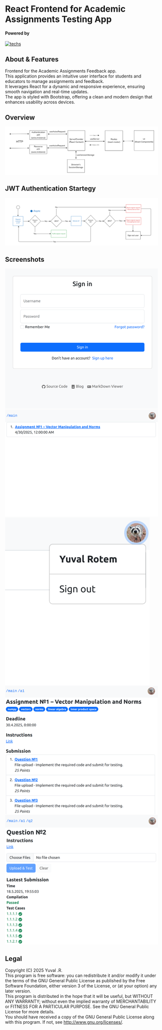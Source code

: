 # React Frontend for Academic Assignments Testing App

#### Powered by
[![techs](https://skillicons.dev/icons?i=react,bootstrap&theme=light)](https://skillicons.dev)

## About & Features
Frontend for the Academic Assignments Feedback app.  
This application provides an intuitive user interface for students and educators to manage assignments and feedback.  
It leverages React for a dynamic and responsive experience, ensuring smooth navigation and real-time updates.  
The app is styled with Bootstrap, offering a clean and modern design that enhances usability across devices.

## Overview
<img src=".github/overview.png" />

## JWT Authentication Startegy
<img src=".github/authStrat.png" />

## Screenshots
<img src=".github/Selection_001.png" />
<img src=".github/Selection_002.png" />
<img src=".github/Selection_003.png" />
<img src=".github/Selection_004.png" />
<img src=".github/Selection_005.png" />

## Legal
Copyright (C) 2025  Yuval .R.  
This program is free software: you can redistribute it and/or modify it under the terms of the GNU General Public License as published by the Free Software Foundation, either version 3 of the License, or (at your option) any later version.  
This program is distributed in the hope that it will be useful, but WITHOUT ANY WARRANTY; without even the implied warranty of MERCHANTABILITY or FITNESS FOR A PARTICULAR PURPOSE. See the GNU General Public License for more details.  
You should have received a copy of the GNU General Public License along with this program. If not, see <http://www.gnu.org/licenses/>.
